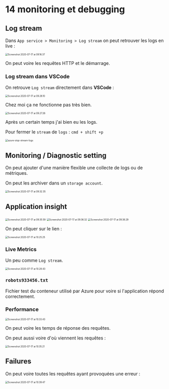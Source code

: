 # 14 monitoring et debugging

## Log stream

Dans `App service > Monitoring > Log stream` on peut retrouver les logs en live :

<img src="assets/Screenshot2020-07-17at09.16.37.png" alt="Screenshot 2020-07-17 at 09.16.37" style="zoom:50%;" />

On peut voire les requêtes HTTP et le démarrage.

### Log stream dans VSCode

On retrouve `Log stream` directement dans **VSCode** :

<img src="assets/Screenshot2020-07-17at09.26.10.png" alt="Screenshot 2020-07-17 at 09.26.10" style="zoom:50%;" />

Chez moi ça ne fonctionne pas très bien.

<img src="assets/Screenshot2020-07-17at09.27.26.png" alt="Screenshot 2020-07-17 at 09.27.26" style="zoom:50%;" />

Après un certain temps j'ai bien eu les logs.

Pour fermer le `stream` de `logs` : `cmd + shift +p`

<img src="assets/azure-stop-stream-logs.png" alt="azure-stop-stream-logs" style="zoom:50%;" />

## Monitoring / Diagnostic setting

On peut ajouter d'une manière flexible une collecte de logs ou de métriques.

On peut les archiver dans un `storage account`.

<img src="assets/Screenshot2020-07-17at09.32.35.png" alt="Screenshot 2020-07-17 at 09.32.35" style="zoom:50%;" />

## Application insight

<img src="assets/Screenshot2020-07-17at09.35.59.png" alt="Screenshot 2020-07-17 at 09.35.59" style="zoom:50%;" />

<img src="assets/Screenshot2020-07-17at09.36.32.png" alt="Screenshot 2020-07-17 at 09.36.32" style="zoom:50%;" />

<img src="assets/Screenshot2020-07-17at09.38.29.png" alt="Screenshot 2020-07-17 at 09.38.29" style="zoom:50%;" />

On peut cliquer sur le lien :

<img src="assets/Screenshot2020-07-17at10.25.25.png" alt="Screenshot 2020-07-17 at 10.25.25" style="zoom:50%;" />

### Live Metrics

Un peu comme `Log stream`.

<img src="assets/Screenshot2020-07-17at10.28.43.png" alt="Screenshot 2020-07-17 at 10.28.43" style="zoom:50%;" />

### `robots933456.txt`

Fichier test du conteneur utilisé par Azure pour voire si l'application répond correctement.

### Performance

<img src="assets/Screenshot2020-07-17at10.33.43.png" alt="Screenshot 2020-07-17 at 10.33.43" style="zoom:50%;" />

On peut voire les temps de réponse des requêtes.

On peut aussi voire d'où viennent les requêtes :

<img src="assets/Screenshot2020-07-17at10.35.21.png" alt="Screenshot 2020-07-17 at 10.35.21" style="zoom:50%;" />

## Failures

On peut voire toutes les requêtes ayant provoquées une erreur :

<img src="assets/Screenshot2020-07-17at10.39.47.png" alt="Screenshot 2020-07-17 at 10.39.47" style="zoom:50%;" />
